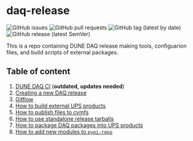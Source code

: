 # daq-release

![GitHub issues](https://img.shields.io/github/issues/DUNE-DAQ/daq-release) ![GitHub pull requests](https://img.shields.io/github/issues-pr/DUNE-DAQ/daq-release) ![GitHub tag (latest by date)](https://img.shields.io/github/v/tag/DUNE-DAQ/daq-release?label=latest%20tag) ![GitHub release (latest SemVer)](https://img.shields.io/github/v/release/DUNE-DAQ/daq-release)

This is a repo containing DUNE DAQ release making tools, configuarion files, and build scripts of external packages.

## Table of content

1. [DUNE DAQ CI](ci_github_action.md) (**outdated, updates needed**)
2. [Creating a new DAQ release](create_release.md)
3. [Gitflow](development_workflow_gitflow.md)
4. [How to build external UPS products](make_ups_products.md)
5. [How to publish files to cvmfs](publish_to_cvmfs.md)
6. [How to use standalone release tarballs](standalone_daq_release.md)
7. [How to package DAQ packages into UPS products](upsify_daq_packages.md)
8. [How to add new modules to `pypi-repo`](add_modules_to_pypi_repo.md)
